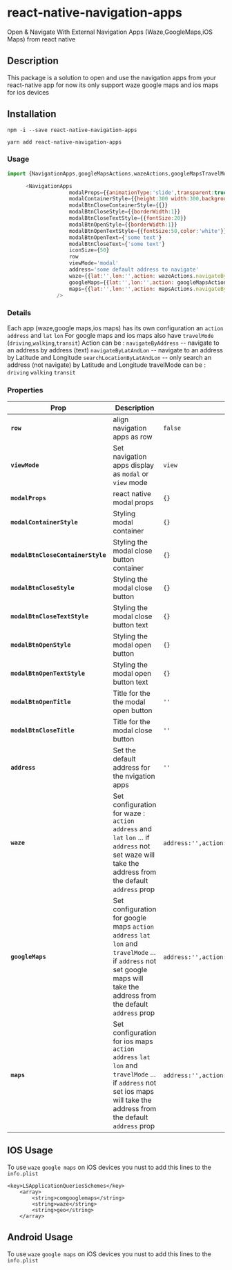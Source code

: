 # react-native-navigation-apps

Open & Navigate With External Navigation Apps (Waze,GoogleMaps,iOS Maps) from react native

## Description
This package is a solution to open and use the navigation apps from your react-native app
for now its only support waze google maps and ios maps for ios devices

## Installation

```
npm -i --save react-native-navigation-apps
```
```
yarn add react-native-navigation-apps
```

### Usage
```javascript
import {NavigationApps,googleMapsActions,wazeActions,googleMapsTravelModes} from "./src/components/NavigationApss";

      <NavigationApps
                    modalProps={{animationType:'slide',transparent:true}}
                    modalContainerStyle={{height:300 width:300,backgroundColor:'white',justifyContent:'center',alignItems:'center'}}
                    modalBtnCloseContainerStyle={{}}
                    modalBtnCloseStyle={{borderWidth:1}}
                    modalBtnCloseTextStyle={{fontSize:20}}
                    modalBtnOpenStyle={{borderWidth:1}}
                    modalBtnOpenTextStyle={{fontSize:50,color:'white'}}
                    modalBtnOpenText={'some text'}
                    modalBtnCloseText={'some text'}
                    iconSize={50}
                    row
                    viewMode='modal'
                    address='some default address to navigate'
                    waze={{lat:'',lon:'',action: wazeActions.navigateByAddress}}
                    googleMaps={{lat:'',lon:'',action: googleMapsActions.navigateByAddress,travelMode:googleMapsTravelModes.driving}}
                    maps={{lat:'',lon:'',action: mapsActions.navigateByAddress,travelMode:mapsTravelModes.driving}}
                />
```


### Details
Each app (waze,google maps,ios maps) has its own configuration an `action` `address` and `lat` `lon`
For google maps and ios maps also have `travelMode` (`driving`,`walking`,`transit`)
Action can be :
`navigateByAddress` -- navigate to an address by address (text)
`navigateByLatAndLon` -- navigate to an address by Latitude and Longitude
`searchLocationByLatAndLon` -- only search an address (not navigate) by Latitude and Longitude
travelMode can be : 
`driving`
`walking`
`transit`


### Properties

| Prop                  | Description                                                                                                                                                                                                                                                                                                             | Default        |
| --------------------- | ----------------------------------------------------------------------------------------------------------------------------------------------------------------------------------------------------------------------------------------------------------------------------------------------------------------------- | -------------- |
| **`row`**         | align navigation apps as row     | `false` |
| **`viewMode`**       | Set navigation apps display as `modal` or `view` mode  | `view`|
| **`modalProps`**     | react native modal props       | `{}` |
| **`modalContainerStyle`**        | Styling modal container   | `{}`  |
| **`modalBtnCloseContainerStyle`**          | Styling the modal close button container |`{}`
| **`modalBtnCloseStyle`**           | Styling the modal close button   |`{}`|
| **`modalBtnCloseTextStyle`**           | Styling the modal close button text  |`{}`|
| **`modalBtnOpenStyle`**           | Styling the modal open button  |`{}`|
| **`modalBtnOpenTextStyle`**           | Styling the modal open button text  | `{}` |
| **`modalBtnOpenTitle`**           | Title for the the modal open button   |   `''`    |
| **`modalBtnCloseTitle`**           | Title for the modal close button   |   `''`    |
| **`address`**           | Set the default address for the nvigation apps   |   `''`    |
| **`waze`**           | Set configuration for waze : `action` `address` and `lat` `lon` ... if `address` not set waze will take the address from the default `address` prop |   `address:'',action:navigateByAddress`,`lat`:'',`lon`:''    |
| **`googleMaps`**           |Set configuration for google maps `action` `address` `lat` `lon` and `travelMode`  ... if `address` not set google maps will take the address from the default `address` prop   | `address:'',action:navigateByAddress`,`lat`:'',`lon`:`travelMode`:'driving'     |
| **`maps`**           | Set configuration for ios maps  `action` `address` `lat` `lon` and `travelMode`  ... if `address` not set ios maps will take the address from the default `address` prop |   `address:'',action:navigateByAddress`,`lat`:'',`lon`:'',`travelMode`:'driving'   |

## IOS Usage 
To use `waze` `google maps` on iOS devices you nust to add this lines to the `info.plist`
```
<key>LSApplicationQueriesSchemes</key>
	<array>
		<string>comgooglemaps</string>
		<string>waze</string>
		<string>geo</string>
	</array>
```

## Android Usage
To use `waze` `google maps` on iOS devices you nust to add this lines to the `info.plist`


